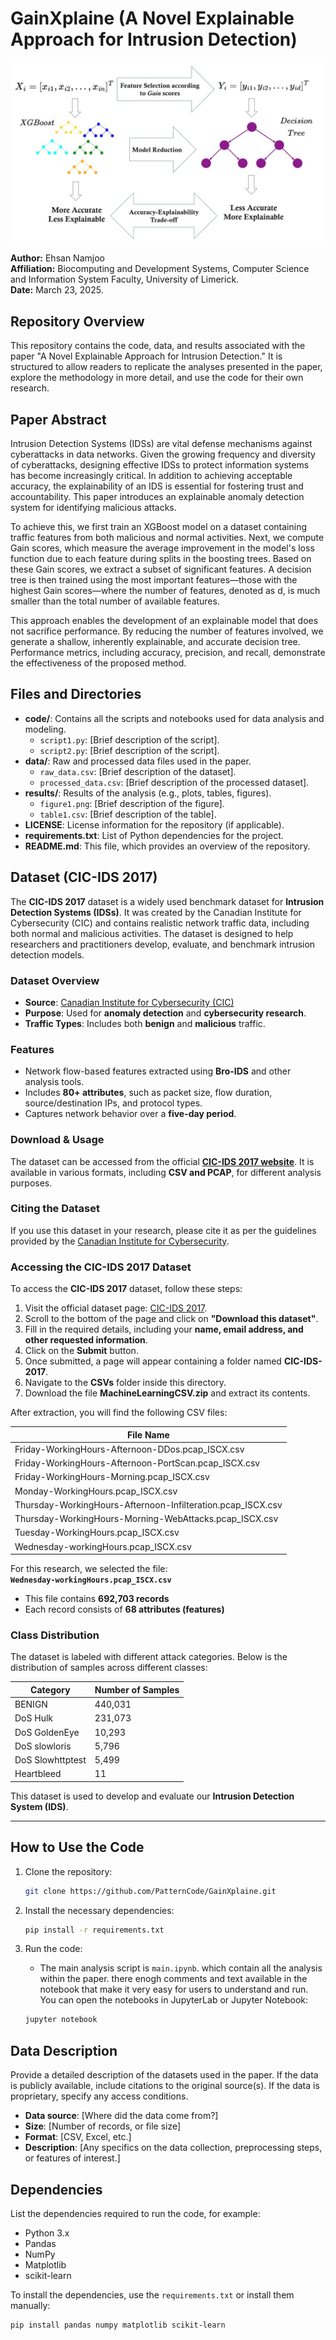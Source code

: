 # GainXplaine (A Novel Explainable Approach for Intrusion Detection)
![Alt Text](images/Model_Compression.jpg)


**Author:** Ehsan Namjoo  
**Affiliation:** Biocomputing and Development Systems, Computer Science and Information System Faculty, University of Limerick.   
**Date:** March 23, 2025.


## Repository Overview

This repository contains the code, data, and results associated with the paper "A Novel Explainable Approach for Intrusion Detection." It is structured to allow readers to replicate the analyses presented in the paper, explore the methodology in more detail, and use the code for their own research.

## Paper Abstract
Intrusion Detection Systems (IDSs) are vital defense mechanisms against cyberattacks in data networks. Given the growing frequency and diversity of cyberattacks, designing effective IDSs to protect information systems has become increasingly critical. In addition to achieving acceptable accuracy, the explainability of an IDS is essential for fostering trust and accountability. This paper introduces an explainable anomaly detection system for identifying malicious attacks.

To achieve this, we first train an XGBoost model on a dataset containing traffic features from both malicious and normal activities. Next, we compute Gain scores, which measure the average improvement in the model's loss function due to each feature during splits in the boosting trees. Based on these Gain scores, we extract a subset of significant features. A decision tree is then trained using the most important features—those with the highest Gain scores—where the number of features, denoted as d, is much smaller than the total number of available features.

This approach enables the development of an explainable model that does not sacrifice performance. By reducing the number of features involved, we generate a shallow, inherently explainable, and accurate decision tree. Performance metrics, including accuracy, precision, and recall, demonstrate the effectiveness of the proposed method.


## Files and Directories

- **code/**: Contains all the scripts and notebooks used for data analysis and modeling.
    - `script1.py`: [Brief description of the script].
    - `script2.py`: [Brief description of the script].
- **data/**: Raw and processed data files used in the paper.
    - `raw_data.csv`: [Brief description of the dataset].
    - `processed_data.csv`: [Brief description of the processed dataset].
- **results/**: Results of the analysis (e.g., plots, tables, figures).
    - `figure1.png`: [Brief description of the figure].
    - `table1.csv`: [Brief description of the table].
- **LICENSE**: License information for the repository (if applicable).
- **requirements.txt**: List of Python dependencies for the project.
- **README.md**: This file, which provides an overview of the repository.

## Dataset (**CIC-IDS 2017**)

The **CIC-IDS 2017** dataset is a widely used benchmark dataset for **Intrusion Detection Systems (IDSs)**. It was created by the Canadian Institute for Cybersecurity (CIC) and contains realistic network traffic data, including both normal and malicious activities. The dataset is designed to help researchers and practitioners develop, evaluate, and benchmark intrusion detection models.

### **Dataset Overview**
- **Source**: [Canadian Institute for Cybersecurity (CIC)](https://www.unb.ca/cic/datasets/ids-2017.html)
- **Purpose**: Used for **anomaly detection** and **cybersecurity research**.
- **Traffic Types**: Includes both **benign** and **malicious** traffic.


### **Features**
- Network flow-based features extracted using **Bro-IDS** and other analysis tools.
- Includes **80+ attributes**, such as packet size, flow duration, source/destination IPs, and protocol types.
- Captures network behavior over a **five-day period**.

### **Download & Usage**
The dataset can be accessed from the official **[CIC-IDS 2017 website](https://www.unb.ca/cic/datasets/ids-2017.html)**. It is available in various formats, including **CSV and PCAP**, for different analysis purposes.

### **Citing the Dataset**
If you use this dataset in your research, please cite it as per the guidelines provided by the [Canadian Institute for Cybersecurity](https://www.unb.ca/cic/datasets/ids-2017.html).

### **Accessing the CIC-IDS 2017 Dataset**

To access the **CIC-IDS 2017** dataset, follow these steps:

1. Visit the official dataset page: [CIC-IDS 2017](https://www.unb.ca/cic/datasets/ids-2017.html).
2. Scroll to the bottom of the page and click on **"Download this dataset"**.
3. Fill in the required details, including your **name, email address, and other requested information**.
4. Click on the **Submit** button.
5. Once submitted, a page will appear containing a folder named **CIC-IDS-2017**.
6. Navigate to the **CSVs** folder inside this directory.
7. Download the file **MachineLearningCSV.zip** and extract its contents.

After extraction, you will find the following CSV files:

| File Name                                    |
|----------------------------------------------|
| Friday-WorkingHours-Afternoon-DDos.pcap_ISCX.csv |
| Friday-WorkingHours-Afternoon-PortScan.pcap_ISCX.csv |
| Friday-WorkingHours-Morning.pcap_ISCX.csv      |
| Monday-WorkingHours.pcap_ISCX.csv            |
| Thursday-WorkingHours-Afternoon-Infilteration.pcap_ISCX.csv |
| Thursday-WorkingHours-Morning-WebAttacks.pcap_ISCX.csv |
| Tuesday-WorkingHours.pcap_ISCX.csv           |
| Wednesday-workingHours.pcap_ISCX.csv          |

For this research, we selected the file:  
**`Wednesday-workingHours.pcap_ISCX.csv`**  

- This file contains **692,703 records**  
- Each record consists of **68 attributes (features)**  

### **Class Distribution**
The dataset is labeled with different attack categories. Below is the distribution of samples across different classes:

| **Category**          | **Number of Samples** |
|----------------------|---------------------|
| BENIGN              | 440,031             |
| DoS Hulk           | 231,073             |
| DoS GoldenEye      | 10,293              |
| DoS slowloris      | 5,796               |
| DoS Slowhttptest   | 5,499               |
| Heartbleed         | 11                  |

This dataset is used to develop and evaluate our **Intrusion Detection System (IDS)**.  

---



## How to Use the Code

1. Clone the repository:
    ```bash
    git clone https://github.com/PatternCode/GainXplaine.git   
    ```

2. Install the necessary dependencies:
    ```bash
    pip install -r requirements.txt
    ```

3. Run the code:
    - The main analysis script is `main.ipynb`. which contain all the analysis within the paper. there enogh comments and text available in the notebook that make it very easy for users to understand and run. You can open the notebooks in JupyterLab or Jupyter Notebook:
    ```bash
    jupyter notebook
    ```

## Data Description

Provide a detailed description of the datasets used in the paper. If the data is publicly available, include citations to the original source(s). If the data is proprietary, specify any access conditions.

- **Data source**: [Where did the data come from?]
- **Size**: [Number of records, or file size]
- **Format**: [CSV, Excel, etc.]
- **Description**: [Any specifics on the data collection, preprocessing steps, or features of interest.]

## Dependencies

List the dependencies required to run the code, for example:
- Python 3.x
- Pandas
- NumPy
- Matplotlib
- scikit-learn

To install the dependencies, use the `requirements.txt` or install them manually:
```bash
pip install pandas numpy matplotlib scikit-learn
